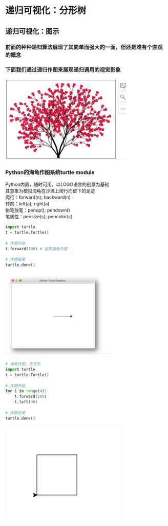# 递归可视化：分形树
## 递归可视化：图示
### 前面的种种递归算法展现了其简单而强大的一面，但还是难有个直观的概念
### 下面我们通过递归作图来展现递归调用的视觉影象
![img.png](img.png)
### Python的海龟作图系统turtle module
Python内置，随时可用，以LOGO语言的创意为基础  
其意象为模拟海龟在沙滩上爬行而留下的足迹  
爬行：forward(n); backward(n)  
转向：left(a); right(a)  
抬笔放笔：penup(); pendown()  
笔属性：pensize(s); pencolor(c)

```python
import turtle
t = turtle.Turtle()

# 作图开始
t.forward(100) # 指挥海龟作图

# 作图结束
turtle.done()
```
![img_1.png](img_1.png)
```python
# 海龟作图，正方形
import turtle
t = turtle.Turtle()

# 作图开始
for i in range(4):
    t.forward(100)
    t.left(90)

# 作图结束
turtle.done()
```
![img_2.png](img_2.png)